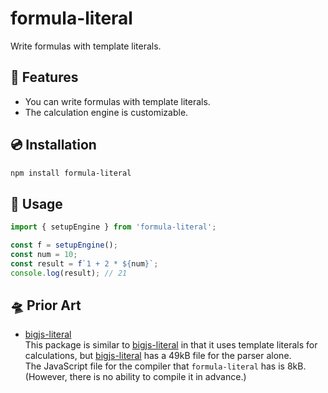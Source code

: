 # formula-literal

Write formulas with template literals.

## 🚀 Features

- You can write formulas with template literals.
- The calculation engine is customizable.

## 💿 Installation

```bash
npm install formula-literal
```

## 📖 Usage

```js
import { setupEngine } from 'formula-literal';

const f = setupEngine();
const num = 10;
const result = f`1 + 2 * ${num}`;
console.log(result); // 21
```

## 🛸 Prior Art

- [bigjs-literal]\
This package is similar to [bigjs-literal] in that it uses template literals for calculations, but [bigjs-literal] has a 49kB file for the parser alone.\
The JavaScript file for the compiler that `formula-literal` has is 8kB. (However, there is no ability to compile it in advance.)

[bigjs-literal]: https://www.npmjs.com/package/bigjs-literal

